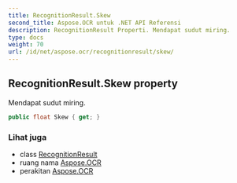 ```yaml
---
title: RecognitionResult.Skew
second_title: Aspose.OCR untuk .NET API Referensi
description: RecognitionResult Properti. Mendapat sudut miring.
type: docs
weight: 70
url: /id/net/aspose.ocr/recognitionresult/skew/
---
```

## RecognitionResult.Skew property

Mendapat sudut miring.

```csharp
public float Skew { get; }
```

### Lihat juga

* class [RecognitionResult](../)
* ruang nama [Aspose.OCR](../../recognitionresult/)
* perakitan [Aspose.OCR](../../../)


